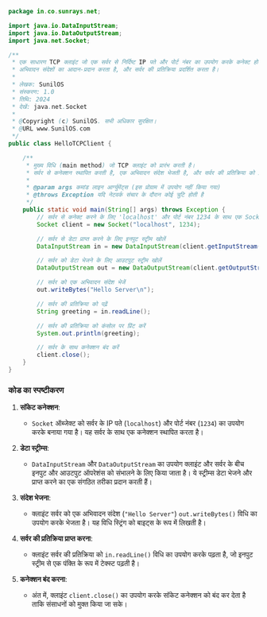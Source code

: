 ```java
package in.co.sunrays.net;

import java.io.DataInputStream;
import java.io.DataOutputStream;
import java.net.Socket;

/**
 * एक साधारण TCP क्लाइंट जो एक सर्वर से निर्दिष्ट IP पते और पोर्ट नंबर का उपयोग करके कनेक्ट होता है,
 * अभिवादन संदेशों का आदान-प्रदान करता है, और सर्वर की प्रतिक्रिया प्रदर्शित करता है।
 * 
 * लेखक: SunilOS
 * संस्करण: 1.0
 * तिथि: 2024
 * देखें: java.net.Socket
 * 
 * @Copyright (c) SunilOS. सभी अधिकार सुरक्षित।
 * @URL www.SunilOS.com
 */
public class HelloTCPClient {

    /**
     * मुख्य विधि (main method) जो TCP क्लाइंट को प्रारंभ करती है।
     * सर्वर से कनेक्शन स्थापित करती है, एक अभिवादन संदेश भेजती है, और सर्वर की प्रतिक्रिया को प्रदर्शित करती है।
     *
     * @param args कमांड लाइन आर्ग्युमेंट्स (इस प्रोग्राम में उपयोग नहीं किया गया)
     * @throws Exception यदि नेटवर्क संचार के दौरान कोई त्रुटि होती है
     */
    public static void main(String[] args) throws Exception {
        // सर्वर से कनेक्ट करने के लिए 'localhost' और पोर्ट नंबर 1234 के साथ एक Socket ऑब्जेक्ट बनाएं
        Socket client = new Socket("localhost", 1234);

        // सर्वर से डेटा प्राप्त करने के लिए इनपुट स्ट्रीम खोलें
        DataInputStream in = new DataInputStream(client.getInputStream());

        // सर्वर को डेटा भेजने के लिए आउटपुट स्ट्रीम खोलें
        DataOutputStream out = new DataOutputStream(client.getOutputStream());

        // सर्वर को एक अभिवादन संदेश भेजें
        out.writeBytes("Hello Server\n");

        // सर्वर की प्रतिक्रिया को पढ़ें
        String greeting = in.readLine();

        // सर्वर की प्रतिक्रिया को कंसोल पर प्रिंट करें
        System.out.println(greeting);

        // सर्वर के साथ कनेक्शन बंद करें
        client.close();
    }
}
```

### कोड का स्पष्टीकरण
1. **सॉकेट कनेक्शन**:
   - `Socket` ऑब्जेक्ट को सर्वर के IP पते (`localhost`) और पोर्ट नंबर (`1234`) का उपयोग करके बनाया गया है। यह सर्वर के साथ एक कनेक्शन स्थापित करता है।

2. **डेटा स्ट्रीम्स**:
   - `DataInputStream` और `DataOutputStream` का उपयोग क्लाइंट और सर्वर के बीच इनपुट और आउटपुट ऑपरेशंस को संभालने के लिए किया जाता है। ये स्ट्रीम्स डेटा भेजने और प्राप्त करने का एक संगठित तरीका प्रदान करती हैं।

3. **संदेश भेजना**:
   - क्लाइंट सर्वर को एक अभिवादन संदेश (`"Hello Server"`) `out.writeBytes()` विधि का उपयोग करके भेजता है। यह विधि स्ट्रिंग को बाइट्स के रूप में लिखती है।

4. **सर्वर की प्रतिक्रिया प्राप्त करना**:
   - क्लाइंट सर्वर की प्रतिक्रिया को `in.readLine()` विधि का उपयोग करके पढ़ता है, जो इनपुट स्ट्रीम से एक पंक्ति के रूप में टेक्स्ट पढ़ती है।

5. **कनेक्शन बंद करना**:
   - अंत में, क्लाइंट `client.close()` का उपयोग करके सॉकेट कनेक्शन को बंद कर देता है ताकि संसाधनों को मुक्त किया जा सके।
